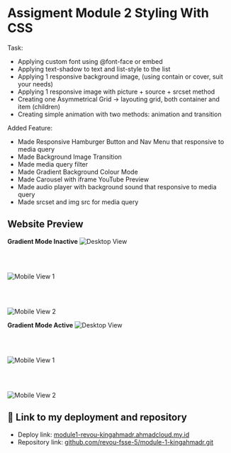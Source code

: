 # Assigment Module 2 Styling With CSS

Task:
- Applying custom font using @font-face or embed
- Applying text-shadow to text and list-style to the list
- Applying 1 responsive background image, (using contain or cover, suit your needs)
- Applying 1 responsive image with picture + source + srcset method
- Creating one Asymmetrical Grid → layouting grid, both container and item (children)
- Creating simple animation with two methods: animation and transition

Added Feature:
- Made Responsive Hamburger Button and Nav Menu that responsive to media query
- Made Background Image Transition
- Made media query filter
- Made Gradient Background Colour Mode
- Made Carousel with iframe YouTube Preview
- Made audio player with background sound that responsive to media query
- Made srcset and img src for media query

## Website Preview

**Gradient Mode Inactive**
![Desktop View](/README-assets/2024-07-01_20-30.png "Desktop View")

<br>
<br>

![Mobile View 1](/README-assets/2024-07-01_20-32.png "Mobile View 1")

<br>
<br>

![Mobile View 2](/README-assets/2024-07-01_20-33.png "Mobile View 2")
<br>

**Gradient Mode Active**
![Desktop View](/README-assets/2024-07-01_20-31.png "Desktop View")

<br>
<br>

![Mobile View 1](/README-assets/2024-07-01_20-34_1.png "Mobile View 1")

<br>
<br>

![Mobile View 2](/README-assets/2024-07-01_20-34.png "Mobile View 2")


## 📔 Link to my deployment and repository
* Deploy link: [module1-revou-kingahmadr.ahmadcloud.my.id](https://module1-revou-kingahmadr.ahmadcloud.my.id//) 
* Repository link: [github.com/revou-fsse-5/module-1-kingahmadr.git](https://github.com/revou-fsse-5/module-1-kingahmadr.git)
<br>
<br>
<br>

<div align="center">


